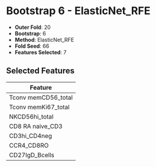 # Bootstrap 6 - ElasticNet_RFE

- **Outer Fold**: 20
- **Bootstrap**: 6
- **Method**: ElasticNet_RFE
- **Fold Seed**: 66
- **Features Selected**: 7

## Selected Features

| Feature |
|---------|
| Tconv memCD56_total |
| Tconv memKi67_total |
| NKCD56hi_total |
| CD8 RA naive_CD3 |
| CD3hi_CD4neg |
| CCR4_CD8RO |
| CD27IgD_Bcells |
